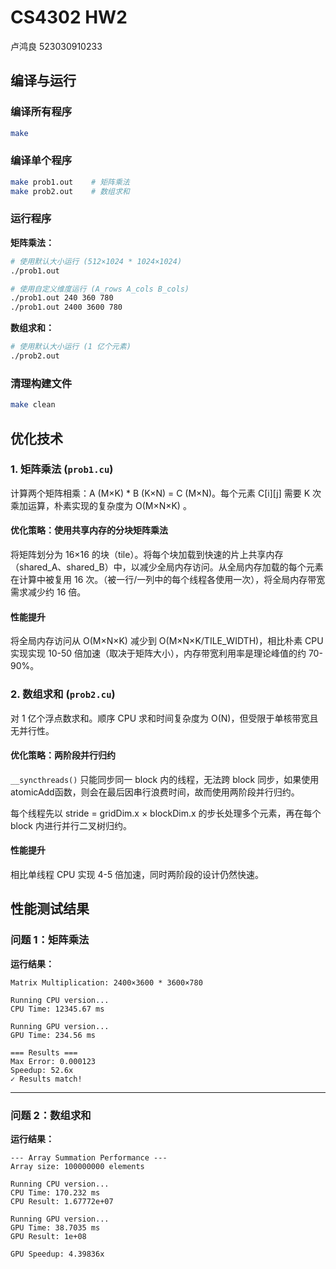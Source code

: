 # CS4302 HW2
卢鸿良 523030910233

## 编译与运行

### 编译所有程序
```bash
make
```

### 编译单个程序
```bash
make prob1.out    # 矩阵乘法
make prob2.out    # 数组求和
```

### 运行程序

**矩阵乘法：**
```bash
# 使用默认大小运行 (512×1024 * 1024×1024)
./prob1.out

# 使用自定义维度运行 (A_rows A_cols B_cols)
./prob1.out 240 360 780
./prob1.out 2400 3600 780
```

**数组求和：**
```bash
# 使用默认大小运行 (1 亿个元素)
./prob2.out
```

### 清理构建文件
```bash
make clean
```

## 优化技术

### 1. 矩阵乘法 (`prob1.cu`)
计算两个矩阵相乘：A (M×K) * B (K×N) = C (M×N)。每个元素 C[i][j] 需要 K 次乘加运算，朴素实现的复杂度为 O(M×N×K) 。

#### 优化策略：使用共享内存的分块矩阵乘法
将矩阵划分为 16×16 的块（tile）。将每个块加载到快速的片上共享内存（shared_A、shared_B）中，以减少全局内存访问。从全局内存加载的每个元素在计算中被复用 16 次。（被一行/一列中的每个线程各使用一次），将全局内存带宽需求减少约 16 倍。

#### 性能提升
将全局内存访问从 O(M×N×K) 减少到 O(M×N×K/TILE_WIDTH)，相比朴素 CPU 实现实现 10-50 倍加速（取决于矩阵大小），内存带宽利用率是理论峰值的约 70-90%。

### 2. 数组求和 (`prob2.cu`)
对 1 亿个浮点数求和。顺序 CPU 求和时间复杂度为 O(N)，但受限于单核带宽且无并行性。

#### 优化策略：两阶段并行归约
`__syncthreads()` 只能同步同一 block 内的线程，无法跨 block 同步，如果使用atomicAdd函数，则会在最后因串行浪费时间，故而使用两阶段并行归约。

每个线程先以 stride = gridDim.x × blockDim.x 的步长处理多个元素，再在每个 block 内进行并行二叉树归约。

#### 性能提升
相比单线程 CPU 实现 4-5 倍加速，同时两阶段的设计仍然快速。


## 性能测试结果

### 问题 1：矩阵乘法

**运行结果：**
```
Matrix Multiplication: 2400×3600 * 3600×780

Running CPU version...
CPU Time: 12345.67 ms

Running GPU version...
GPU Time: 234.56 ms

=== Results ===
Max Error: 0.000123
Speedup: 52.6x
✓ Results match!
```
---

### 问题 2：数组求和

**运行结果：**
```
--- Array Summation Performance ---
Array size: 100000000 elements

Running CPU version...
CPU Time: 170.232 ms
CPU Result: 1.67772e+07

Running GPU version...
GPU Time: 38.7035 ms
GPU Result: 1e+08

GPU Speedup: 4.39836x
```
